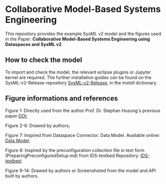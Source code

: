 # Collaborative Model-Based Systems Engineering
This repository provides the example SysML v2 model and the figures used in the Paper: 
**Collaborative Model-Based Systems Engineering using Dataspaces and SysML v2**

## How to check the model
To import and check the model, the relevant eclipse plugins or Jupyter kernel are required.
The further installation guides can be found on the SysML-v2-Release repository [SysML-v2-Release](https://github.com/Systems-Modeling/SysML-v2-Release/tree/master), in the _install_ dictionary.

## Figure informations and references
Figure 1: Directly used from the author Prof. Dr. Stephan Husung's previous paper [DOI](https://doi.org/10.1017/pds.2022.192);

Figure 2-6: Drawed by authors;

Figure 7: Inspired from Dataspace Connector. Data Model. Available online: [Data Model](https://international-data-spaces-association.github.io/DataspaceConnector/Documentation/v6/DataModel);

Figure 8: Inspired by the preconfiguration collection file in text form (PreparingPreconfiguredSetup.md) from IDS-testbed Repository: [IDS-testbed](https://github.com/International-Data-Spaces-Association/IDS-testbed);

Figure 9-14: Drawed by authors or Screenshoted from the model and API built by authors.
 
